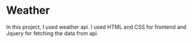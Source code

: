# Weather
In this project, I used weather api. I used HTML and CSS for frontend and Jquery for fetching the data from api.
